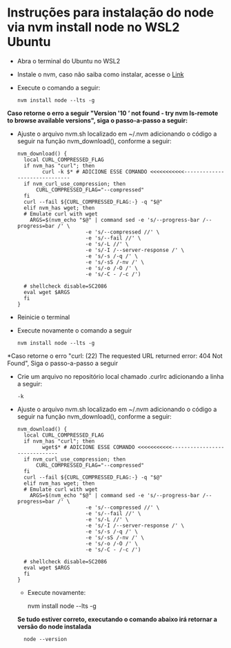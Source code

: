 # Instruções para instalação do node via nvm install node no WSL2 Ubuntu

- Abra o terminal do Ubuntu no WSL2
- Instale o nvm, caso não saiba como instalar, acesse o [Link](https://github.com/FelipeStella/Repositorio-para-estudo/blob/master/instalar-nvm-wsl2-ubuntu.md)
- Execute o comando a seguir:

      nvm install node --lts -g
      
**Caso retorne o erro a seguir "Version '10 ’ not found - try nvm ls-remote to browse available versions", siga o passo-a-passo a seguir:**

- Ajuste o arquivo nvm.sh localizado em ~/.nvm adicionando o código a seguir na função nvm_download(), conforme a seguir:

      nvm_download() {
        local CURL_COMPRESSED_FLAG
        if nvm_has "curl"; then
	          curl -k $* # ADICIONE ESSE COMANDO <<<<<<<<<<<------------------------------
        if nvm_curl_use_compression; then
            CURL_COMPRESSED_FLAG="--compressed"
        fi
        curl --fail ${CURL_COMPRESSED_FLAG:-} -q "$@"
        elif nvm_has wget; then
        # Emulate curl with wget
	      ARGS=$(nvm_echo "$@" | command sed -e 's/--progress-bar /--progress=bar /' \
                            -e 's/--compressed //' \
                            -e 's/--fail //' \
                            -e 's/-L //' \
                            -e 's/-I /--server-response /' \
                            -e 's/-s /-q /' \
                            -e 's/-sS /-nv /' \
                            -e 's/-o /-O /' \
                            -e 's/-C - /-c /')
    
        # shellcheck disable=SC2086
        eval wget $ARGS
        fi
      }
      
- Reinicie o terminal
- Execute novamente o comando a seguir

      nvm install node --lts -g
      
*Caso retorne o erro "curl: (22) The requested URL returned error: 404 Not Found", Siga o passo-a-passo a seguir

- Crie um arquivo no repositório local chamado .curlrc adicionando a linha a seguir:

      -k
      
- Ajuste o arquivo nvm.sh localizado em ~/.nvm adicionando o código a seguir na função nvm_download(), conforme a seguir:

      nvm_download() {
        local CURL_COMPRESSED_FLAG
        if nvm_has "curl"; then
	          wget$* # ADICIONE ESSE COMANDO <<<<<<<<<<<------------------------------
        if nvm_curl_use_compression; then
            CURL_COMPRESSED_FLAG="--compressed"
        fi
        curl --fail ${CURL_COMPRESSED_FLAG:-} -q "$@"
        elif nvm_has wget; then
        # Emulate curl with wget
	      ARGS=$(nvm_echo "$@" | command sed -e 's/--progress-bar /--progress=bar /' \
                            -e 's/--compressed //' \
                            -e 's/--fail //' \
                            -e 's/-L //' \
                            -e 's/-I /--server-response /' \
                            -e 's/-s /-q /' \
                            -e 's/-sS /-nv /' \
                            -e 's/-o /-O /' \
                            -e 's/-C - /-c /')
    
        # shellcheck disable=SC2086
        eval wget $ARGS
        fi
      }
      
    - Execute novamente:
    
        nvm install node --lts -g
        
    **Se tudo estiver correto, executando o comando abaixo irá retornar a versão do node instalada**
    
        node --version
      
